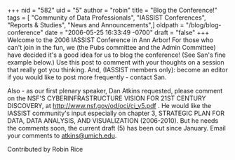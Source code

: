 +++
nid = "582"
uid = "5"
author = "robin"
title = "Blog the Conference!"
tags = [ "Community of Data Professionals", "IASSIST Conferences", "Reports & Studies", "News and Announcements",]
oldpath = "/blog/blog-conference"
date = "2006-05-25 16:33:49 -0700"
draft = "false"
+++
Welcome to the 2006 IASSIST Conference in Ann Arbor! For those who
can't join in the fun, we (the Pubs committee and the Admin Committee)
have decided it's a good idea for us to blog the conference! (See
San's fine example below.) Use this post to comment with your thoughts
on a session that really got you thinking. And, (IASSIST members only):
become an editor if you would like to post more frequently - contact
San.

Also - as our first plenary speaker, Dan Atkins requested, please
comment on the NSF'S CYBERINFRASTRUCTURE VISION FOR 21ST CENTURY
DISCOVERY, at <http://www.nsf.gov/od/oci/ci_v5.pdf> . He would like the
IASSIST community's input especially on chapter 3, STRATEGIC PLAN FOR
DATA, DATA ANALYSIS, AND VISUALIZATION (2006-2010). But he needs the
comments soon, the current draft (5) has been out since January. Email
your comments to atkins@umich.edu.

Contributed by Robin Rice
